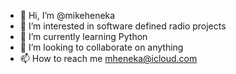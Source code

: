 - 👋 Hi, I’m @mikeheneka
- 👀 I’m interested in software defined radio projects
- 🌱 I’m currently learning Python
- 💞️ I’m looking to collaborate on anything
- 📫 How to reach me mheneka@icloud.com

<!---
mikeheneka/mikeheneka is a ✨ special ✨ repository because its `README.md` (this file) appears on your GitHub profile.
You can click the Preview link to take a look at your changes.
--->
